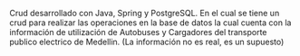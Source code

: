 Crud desarrollado con Java, Spring y PostgreSQL. En el cual se tiene un crud para realizar las operaciones en la base de datos la cual
cuenta con la información de utilización de Autobuses y Cargadores del transporte publico electrico de Medellin. (La información no es real, es un supuesto)
